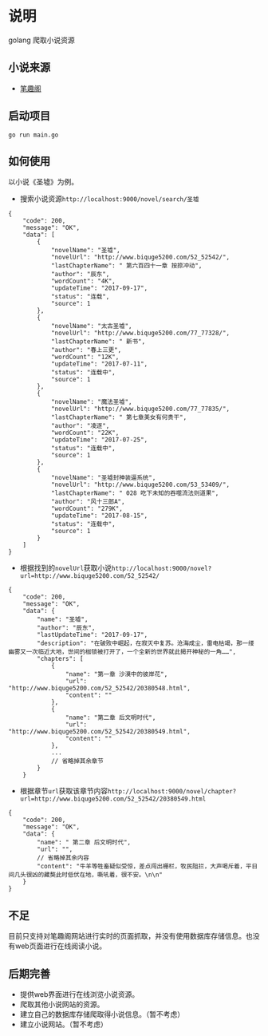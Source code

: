 # 说明

golang 爬取小说资源

## 小说来源

* [笔趣阁](http://www.biquge5200.com/)

## 启动项目

```
go run main.go
```

## 如何使用

以小说《圣墟》为例。

* 搜索小说资源`http://localhost:9000/novel/search/圣墟`

```
{
    "code": 200,
    "message": "OK",
    "data": [
        {
            "novelName": "圣墟",
            "novelUrl": "http://www.biquge5200.com/52_52542/",
            "lastChapterName": " 第六百四十一章 按捺冲动",
            "author": "辰东",
            "wordCount": "4K",
            "updateTime": "2017-09-17",
            "status": "连载",
            "source": 1
        },
        {
            "novelName": "太古圣墟",
            "novelUrl": "http://www.biquge5200.com/77_77328/",
            "lastChapterName": " 新书",
            "author": "春上三更",
            "wordCount": "12K",
            "updateTime": "2017-07-11",
            "status": "连载中",
            "source": 1
        },
        {
            "novelName": "魔法圣墟",
            "novelUrl": "http://www.biquge5200.com/77_77835/",
            "lastChapterName": " 第七章美女有何贵干",
            "author": "凌逐",
            "wordCount": "22K",
            "updateTime": "2017-07-25",
            "status": "连载中",
            "source": 1
        },
        {
            "novelName": "圣墟封神装逼系统",
            "novelUrl": "http://www.biquge5200.com/53_53409/",
            "lastChapterName": " 028 吃下未知的吞噬流法则道果",
            "author": "风十三郎A",
            "wordCount": "279K",
            "updateTime": "2017-08-15",
            "status": "连载中",
            "source": 1
        }
    ]
}
```

* 根据找到的`novelUrl`获取小说`http://localhost:9000/novel?url=http://www.biquge5200.com/52_52542/`

```
{
    "code": 200,
    "message": "OK",
    "data": {
        "name": "圣墟",
        "author": "辰东",
        "lastUpdateTime": "2017-09-17",
        "description": "在破败中崛起，在寂灭中复苏。沧海成尘，雷电枯竭，那一缕幽雾又一次临近大地，世间的枷锁被打开了，一个全新的世界就此揭开神秘的一角……",
        "chapters": [
            {
                "name": "第一章 沙漠中的彼岸花",
                "url": "http://www.biquge5200.com/52_52542/20380548.html",
                "content": ""
            },
            {
                "name": "第二章 后文明时代",
                "url": "http://www.biquge5200.com/52_52542/20380549.html",
                "content": ""
            },
            ...
            // 省略掉其余章节
        }
    }
```

* 根据章节`url`获取该章节内容`http://localhost:9000/novel/chapter?url=http://www.biquge5200.com/52_52542/20380549.html`

```
{
    "code": 200,
    "message": "OK",
    "data": {
        "name": " 第二章 后文明时代",
        "url": "",
        // 省略掉其余内容
        "content": "牛羊等牲畜疑似受惊，差点闯出栅栏，牧民阻拦，大声喝斥着，平日间几头很凶的藏獒此时低伏在地，嘶吼着，很不安。\n\n"
    }
}
```

## 不足

目前只支持对笔趣阁网站进行实时的页面抓取，并没有使用数据库存储信息。也没有web页面进行在线阅读小说。

## 后期完善

* 提供web界面进行在线浏览小说资源。
* 爬取其他小说网站的资源。
* 建立自己的数据库存储爬取得小说信息。（暂不考虑）
* 建立小说网站。（暂不考虑）